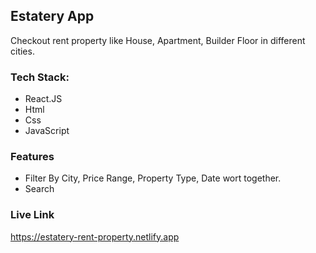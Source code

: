 
## Estatery App

Checkout rent property like House, Apartment, Builder Floor in different cities. 

### Tech Stack:

* React.JS
* Html
* Css
* JavaScript

### Features

* Filter By City, Price Range, Property Type, Date wort together.
* Search 

### Live Link

https://estatery-rent-property.netlify.app

